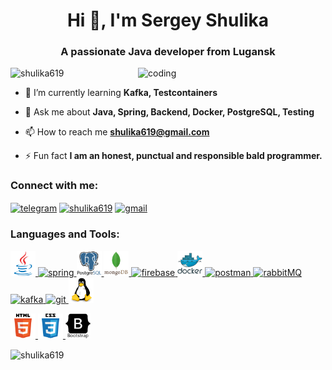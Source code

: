 <!-- [![MasterHead](https://cutewallpaper.org/21/technology-linkedin-background/futuristic-shape-abstract-background-Without-Limits.jpeg)](https://rishavchanda.io) -->
<h1 align="center">Hi 👋, I'm Sergey Shulika</h1>
<h3 align="center">A passionate Java developer from Lugansk</h3>
<img align="right" alt="coding" width="300" src="https://yt3.ggpht.com/a/AATXAJwIxuYY9MjneHQ6bSPVM5kDBAsOF_xvP2hcd1HLmw=s900-c-k-c0xffffffff-no-rj-mo">

<p align="left"> <img src="https://komarev.com/ghpvc/?username=shulika619&label=Profile%20views&color=0e75b6&style=flat" alt="shulika619" /> </p>

- 🌱 I’m currently learning **Kafka, Testcontainers**

- 💬 Ask me about **Java, Spring, Backend, Docker, PostgreSQL, Testing**

- 📫 How to reach me **shulika619@gmail.com**

- ⚡ Fun fact **I am an honest, punctual and responsible bald programmer.**

<h3 align="left">Connect with me:</h3>
<p align="left">
<a href="https://t.me/dev_shulika" target="blank"><img align="center" src="https://cdn1.iconfinder.com/data/icons/rounded-social-media/512/telegram-1024.png" alt="telegram" height="30" width="35" /></a>
<a href="https://vk.com/shulika619" target="blank"><img align="center" src="https://avatars.mds.yandex.net/i?id=a9f7590442f34456395bbbbded238f4d34253d72-7843541-images-thumbs&n=13" alt="shulika619" height="30" width="35" /></a>
<a href="mailto:shulika619@gmail.com" target="blank"><img align="center" src="https://w7.pngwing.com/pngs/371/749/png-transparent-brand-brands-gmail-logo-logos-logos-brands-icon.png" alt="gmail" height="30" width="35" /></a>
</p>

<h3 align="left">Languages and Tools:</h3>
<p align="left"> 
  <a href="https://www.java.com" target="_blank" rel="noreferrer"> <img src="https://raw.githubusercontent.com/devicons/devicon/master/icons/java/java-original.svg" alt="java" width="40" height="40"/> </a>
  <a href="https://spring.io/" target="_blank" rel="noreferrer"> <img src="https://www.vectorlogo.zone/logos/springio/springio-icon.svg" alt="spring" width="40" height="40"/> </a> 
  <a href="https://www.postgresql.org" target="_blank" rel="noreferrer"> <img src="https://raw.githubusercontent.com/devicons/devicon/master/icons/postgresql/postgresql-original-wordmark.svg" alt="postgresql" width="40" height="40"/> </a>
  <a href="https://www.mongodb.com/" target="_blank" rel="noreferrer"> <img src="https://raw.githubusercontent.com/devicons/devicon/master/icons/mongodb/mongodb-original-wordmark.svg" alt="mongodb" width="40" height="40"/> </a> 
  <a href="https://firebase.google.com/" target="_blank" rel="noreferrer"> <img src="https://www.vectorlogo.zone/logos/firebase/firebase-icon.svg" alt="firebase" width="40" height="40"/> </a> 
  <a href="https://www.docker.com/" target="_blank" rel="noreferrer"> <img src="https://raw.githubusercontent.com/devicons/devicon/master/icons/docker/docker-original-wordmark.svg" alt="docker" width="40" height="40"/> </a>
  <a href="https://postman.com" target="_blank" rel="noreferrer"> <img src="https://www.vectorlogo.zone/logos/getpostman/getpostman-icon.svg" alt="postman" width="40" height="40"/> </a> 
  <a href="https://www.rabbitmq.com" target="_blank" rel="noreferrer"> <img src="https://www.vectorlogo.zone/logos/rabbitmq/rabbitmq-icon.svg" alt="rabbitMQ" width="40" height="40"/> </a> 
  <a href="https://kafka.apache.org/" target="_blank" rel="noreferrer"> <img src="https://www.vectorlogo.zone/logos/apache_kafka/apache_kafka-icon.svg" alt="kafka" width="40" height="40"/> </a> 
  <a href="https://git-scm.com/" target="_blank" rel="noreferrer"> <img src="https://www.vectorlogo.zone/logos/git-scm/git-scm-icon.svg" alt="git" width="40" height="40"/> </a>
  <a href="https://www.linux.org/" target="_blank" rel="noreferrer"> <img src="https://raw.githubusercontent.com/devicons/devicon/master/icons/linux/linux-original.svg" alt="linux" width="40" height="40"/> </a> 

  <a href="https://www.w3.org/html/" target="_blank" rel="noreferrer"> <img src="https://raw.githubusercontent.com/devicons/devicon/master/icons/html5/html5-original-wordmark.svg" alt="html5" width="40" height="40"/> </a> 
  <a href="https://www.w3schools.com/css/" target="_blank" rel="noreferrer"> <img src="https://raw.githubusercontent.com/devicons/devicon/master/icons/css3/css3-original-wordmark.svg" alt="css3" width="40" height="40"/> </a> 
  <a href="https://getbootstrap.com" target="_blank" rel="noreferrer"> <img src="https://raw.githubusercontent.com/devicons/devicon/master/icons/bootstrap/bootstrap-plain-wordmark.svg" alt="bootstrap" width="40" height="40"/> </a> 
</p>

<!--<p><img align="left" src="https://github-readme-stats.vercel.app/api/top-langs?username=shulika619&show_icons=true&locale=en&layout=compact" alt="shulika619" /></p>

<p>&nbsp;<img align="center" src="https://github-readme-stats.vercel.app/api?username=shulika619&show_icons=true&locale=en" alt="shulika619" /></p> -->

<p><img align="center" src="https://github-readme-streak-stats.herokuapp.com/?user=shulika619&" alt="shulika619" /></p>
